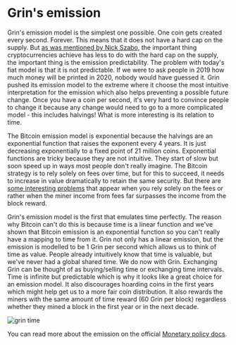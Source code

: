 # Grin's emission

Grin's emission model is the simplest one possible. One coin gets created every second. Forever. This means that it does not have a hard cap on the supply. But [as was mentioned by Nick Szabo](https://twitter.com/NickSzabo4/status/1077317105148547072), the important thing cryptocurrencies achieve has less to do with the hard cap on the supply, the important thing is the emission predictability. The problem with today's fiat model is that it is not predictable. If we were to ask people in 2019 how much money will be printed in 2020, nobody would have guessed it. Grin pushed its emission model to the extreme where it choose the most intuitive interpretation for the emission which also helps preventing a possible future change. Once you have a coin per second, it's very hard to convince people to change it because any change would need to go to a more complicated model - this includes halvings! What is more interesting is its relation to time.

The Bitcoin emission model is exponential because the halvings are an exponential function that raises the exponent every 4 years. It is just decreasing exponentially to a fixed point of 21 million coins. Exponential functions are tricky because they are not intuitive. They start of slow but soon speed up in ways most people don't really imagine. The Bitcoin strategy is to rely solely on fees over time, but for this to succeed, it needs to increase in value dramatically to retain the same security. But there are [some interesting problems](https://www.cs.princeton.edu/~arvindn/publications/mining_CCS.pdf) that appear when you rely solely on the fees or rather when the miner income from fees far surpasses the income from the block reward. 

Grin's emission model is the first that emulates time perfectly. The reason why Bitcoin can't do this is because time is a linear function and we've shown that Bitcoin emission is an exponential function so you can't really have a mapping to time from it. Grin not only has a linear emission, but the emission is modelled to be 1 Grin per second which allows us to think of time as value. People already intuitively know that time is valuable, but we've never had a global shared time. We do now with Grin. Exchanging Grin can be thought of as buying/selling time or exchanging time intervals. Time is infinite but predictable which is why it looks like a great choice for an emission model. It also discourages hoarding coins in the first years which might help get us to a more fair coin distribution. It also rewards the miners with the same amount of time reward (60 Grin per block) regardless whether they mined a block in the first year or in the next decade.

![grin time](https://i.imgur.com/uwLAr8g.png)

You can read more about the emission on the official [Monetary policy docs](https://github.com/mimblewimble/docs/wiki/Monetary-Policy).

